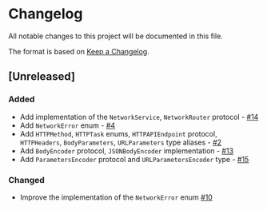 # Changelog

All notable changes to this project will be documented in this file.

The format is based on [Keep a Changelog](https://keepachangelog.com/en/1.1.0/).

## [Unreleased]

### Added 

- Add implementation of the `NetworkService`, `NetworkRouter` protocol - [#14](https://github.com/ios-course/simple-network-service/pull/14)
- Add `NetworkError` enum - [#4](https://github.com/ios-course/simple-network-service/pull/4)
- Add `HTTPMethod`, `HTTPTask` enums, `HTTPAPIEndpoint` protocol, `HTTPHeaders`, `BodyParameters`, `URLParameters` type aliases - [#2](https://github.com/ios-course/simple-network-service/pull/2)
- Add `BodyEncoder` protocol, `JSONBodyEncoder` implementation - [#13](https://github.com/ios-course/simple-network-service/pull/13)
- Add `ParametersEncoder` protocol and `URLParametersEncoder` type - [#15](https://github.com/ios-course/simple-network-service/pull/15)

### Changed

- Improve the implementation of the `NetworkError` enum [#10](https://github.com/ios-course/simple-network-service/pull/10)
